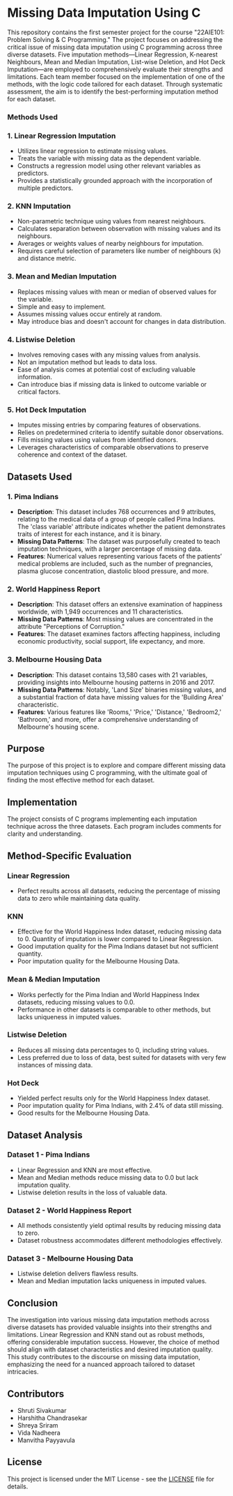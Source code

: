 # Missing Data Imputation Using C

This repository contains the first semester project for the course "22AIE101: Problem Solving & C Programming." The project focuses on addressing the critical issue of missing data imputation using C programming across three diverse datasets. Five imputation methods—Linear Regression, K-nearest Neighbours, Mean and Median Imputation, List-wise Deletion, and Hot Deck Imputation—are employed to comprehensively evaluate their strengths and limitations. Each team member focused on the implementation of one of the methods, with the logic code tailored for each dataset. Through systematic assessment, the aim is to identify the best-performing imputation method for each dataset.

### Methods Used

### 1. Linear Regression Imputation
  - Utilizes linear regression to estimate missing values.
  - Treats the variable with missing data as the dependent variable.
  - Constructs a regression model using other relevant variables as predictors.
  - Provides a statistically grounded approach with the incorporation of multiple predictors.

### 2. KNN Imputation
  - Non-parametric technique using values from nearest neighbours.
  - Calculates separation between observation with missing values and its neighbours.
  - Averages or weights values of nearby neighbours for imputation.
  - Requires careful selection of parameters like number of neighbours (k) and distance metric.

### 3. Mean and Median Imputation
  - Replaces missing values with mean or median of observed values for the variable.
  - Simple and easy to implement.
  - Assumes missing values occur entirely at random.
  - May introduce bias and doesn't account for changes in data distribution.

### 4. Listwise Deletion
  - Involves removing cases with any missing values from analysis.
  - Not an imputation method but leads to data loss.
  - Ease of analysis comes at potential cost of excluding valuable information.
  - Can introduce bias if missing data is linked to outcome variable or critical factors.

### 5. Hot Deck Imputation
  - Imputes missing entries by comparing features of observations.
  - Relies on predetermined criteria to identify suitable donor observations.
  - Fills missing values using values from identified donors.
  - Leverages characteristics of comparable observations to preserve coherence and context of the dataset.

## Datasets Used

### 1. Pima Indians
- **Description**: This dataset includes 768 occurrences and 9 attributes, relating to the medical data of a group of people called Pima Indians. The 'class variable' attribute indicates whether the patient demonstrates traits of interest for each instance, and it is binary.
- **Missing Data Patterns**: The dataset was purposefully created to teach imputation techniques, with a larger percentage of missing data. 
- **Features**: Numerical values representing various facets of the patients’ medical problems are included, such as the number of pregnancies, plasma glucose concentration, diastolic blood pressure, and more.
  
### 2. World Happiness Report
- **Description**: This dataset offers an extensive examination of happiness worldwide, with 1,949 occurrences and 11 characteristics.
- **Missing Data Patterns**: Most missing values are concentrated in the attribute "Perceptions of Corruption."
- **Features**: The dataset examines factors affecting happiness, including economic productivity, social support, life expectancy, and more.

### 3. Melbourne Housing Data
- **Description**: This dataset contains 13,580 cases with 21 variables, providing insights into Melbourne housing patterns in 2016 and 2017.
- **Missing Data Patterns**: Notably, 'Land Size' binaries missing values, and a substantial fraction of data have missing values for the 'Building Area' characteristic.
- **Features**: Various features like 'Rooms,' 'Price,' 'Distance,' 'Bedroom2,' 'Bathroom,' and more, offer a comprehensive understanding of Melbourne's housing scene.

## Purpose
The purpose of this project is to explore and compare different missing data imputation techniques using C programming, with the ultimate goal of finding the most effective method for each dataset.

## Implementation
The project consists of C programs implementing each imputation technique across the three datasets. Each program includes comments for clarity and understanding.

## Method-Specific Evaluation

### Linear Regression
- Perfect results across all datasets, reducing the percentage of missing data to zero while maintaining data quality.

### KNN
- Effective for the World Happiness Index dataset, reducing missing data to 0. Quantity of imputation is lower compared to Linear Regression.
- Good imputation quality for the Pima Indians dataset but not sufficient quantity.
- Poor imputation quality for the Melbourne Housing Data.

### Mean & Median Imputation
- Works perfectly for the Pima Indian and World Happiness Index datasets, reducing missing values to 0.0.
- Performance in other datasets is comparable to other methods, but lacks uniqueness in imputed values.

### Listwise Deletion
- Reduces all missing data percentages to 0, including string values.
- Less preferred due to loss of data, best suited for datasets with very few instances of missing data.

### Hot Deck
- Yielded perfect results only for the World Happiness Index dataset.
- Poor imputation quality for Pima Indians, with 2.4% of data still missing.
- Good results for the Melbourne Housing Data.

## Dataset Analysis

### Dataset 1 - Pima Indians
- Linear Regression and KNN are most effective.
- Mean and Median methods reduce missing data to 0.0 but lack imputation quality.
- Listwise deletion results in the loss of valuable data.

### Dataset 2 - World Happiness Report
- All methods consistently yield optimal results by reducing missing data to zero.
- Dataset robustness accommodates different methodologies effectively.

### Dataset 3 - Melbourne Housing Data
- Listwise deletion delivers flawless results.
- Mean and Median imputation lacks uniqueness in imputed values.

## Conclusion
The investigation into various missing data imputation methods across diverse datasets has provided valuable insights into their strengths and limitations. Linear Regression and KNN stand out as robust methods, offering considerable imputation success. However, the choice of method should align with dataset characteristics and desired imputation quality. This study contributes to the discourse on missing data imputation, emphasizing the need for a nuanced approach tailored to dataset intricacies.

## Contributors
- Shruti Sivakumar
- Harshitha Chandrasekar
- Shreya Sriram
- Vida Nadheera
- Manvitha Payyavula

## License
This project is licensed under the MIT License - see the [LICENSE](LICENSE) file for details.
